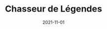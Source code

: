 ---
layout: default
modal-id: 5
date: 2021-11-01
title: Chasseur de Légendes
imgCard: 2021-11-01-chasseur_de_legende.jpg
videoYtb: https://www.youtube.com/embed/aee57hTYQ-M?si=3cvGnF7Ajm__5c2F
alt: projet chasseur de lengende
project-date: Novembre 2021
category: Illustration, Photoshop, Montage video
logiciel: Photoshop
description: Dans ce projet le but était de réaliser un générique inspiré d'une série un d'un film fictif que nous avions imaginé. Les illustrations ont été réalisées dans Photoshop et j'ai pris la liberté d'en animer quelques-unes pour un meilleur résultat.
---